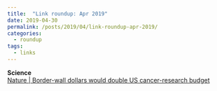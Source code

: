 ```yaml
---
title:  "Link roundup: Apr 2019"
date: 2019-04-30
permalink: /posts/2019/04/link-roundup-apr-2019/
categories: 
  - roundup
tags:
  - links
---
```

**Science**  
[Nature \| Border-wall dollars would double US cancer-research budget](https://www.nature.com/articles/d41586-019-01056-2)  
